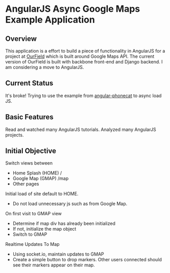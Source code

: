 # AngularJS Async Google Maps Example Application 



## Overview

This application is a effort to build a piece of functionality in AngularJS for a project at [OurField](http://ourfield.org) which is built around Google Maps API. The current version of OurField is built with backbone front-end and Django backend. I am considering a move to AngularJS.

## Current Status

It's broke! Trying to use the example from [angular-phonecat](https://github.com/angular/angular-phonecat) to async load JS.

## Basic Features

Read and watched many AngularJS tutorials. Analyzed many AngularJS projects.

## Initial Objective

Switch views between

- Home Splash (HOME) /
- Google Map (GMAP) /map
- Other pages

Initial load of site default to HOME. 

- Do not load unnecessary js such as from Google Map.

On first visit to GMAP view

- Determine if map div has already been initialized
- If not, initialize the map object
- Switch to GMAP

Realtime Updates To Map

- Using socket.io, maintain updates to GMAP
- Create a simple button to drop markers. Other users connected should see their markers appear on their map.